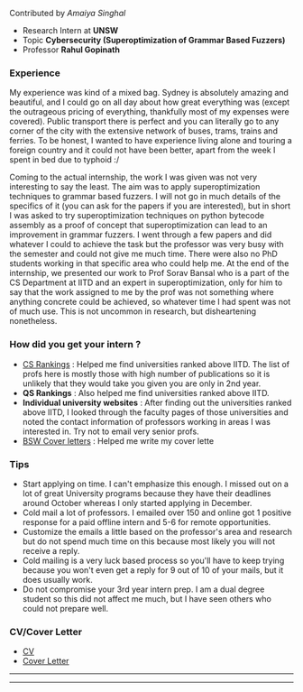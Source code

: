 Contributed by *Amaiya Singhal*

- Research Intern at **UNSW**
- Topic **Cybersecurity (Superoptimization of Grammar Based Fuzzers)**
- Professor **Rahul Gopinath**

### Experience

My experience was kind of a mixed bag. Sydney is absolutely amazing and beautiful, and I could go on all day about how great everything was
(except the outrageous pricing of everything, thankfully most of my expenses were covered).
Public transport there is perfect and you can literally go to any corner of the
city with the extensive network of buses, trams, trains and ferries.
To be honest, I wanted to have experience living alone and touring a foreign country
and it could not have been better, apart from the week I spent in bed due to typhoid :/


Coming to the actual internship, the work I was given was not very interesting to say the least.
The aim was to apply superoptimization techniques to grammar based fuzzers.
I will not go in much details of the specifics of it (you can ask for the papers if you are interested), but
in short I was asked to try superoptimization techniques on python bytecode assembly as a proof of concept that superoptimization
can lead to an improvement in grammar fuzzers. I went through a few papers and did whatever I could to achieve the task but
the professor was very busy with the semester and could not give me much time. There were also no PhD students working in that specific
area who could help me. At the end of the internship, we presented our work to Prof Sorav Bansal who is a part of the CS Department at
IITD and an expert in superoptimization, only for him to say that the work assigned to me by the prof was not something where
anything concrete could be achieved, so whatever time I had spent was not of much use. This is not uncommon in research, but
disheartening nonetheless.

### How did you get your intern ?
- [CS Rankings](csrankings.org) : Helped me find universities ranked above IITD. The list of profs here is mostly those with
high number of publications so it is unlikely that they would take you given you are only in 2nd year.
- **QS Rankings** : Also helped me find universities ranked above IITD.
- **Individual university websites** : After finding out the universities ranked above IITD, I looked through the faculty pages of those universities
 and noted the contact information of professors working in areas I was interested in. Try not to email very senior profs.
- [BSW Cover letters](https://bsw.iitd.ac.in/Placement_Talks-master/homepage/foreign_intern/foreign_intern.html) : Helped me write my cover lette

### Tips

- Start applying on time. I can't emphasize this enough. I missed out on a lot of great University programs
 because they have their deadlines around October whereas I only started applying in December.
- Cold mail a lot of professors. I emailed over 150 and online got 1 positive response for a paid offline intern
 and 5-6 for remote opportunities.
- Customize the emails a little based on the professor's area and research but do not spend much time on this because most likely
 you will not receive a reply.
- Cold mailing is a very luck based process so you'll have to keep trying because you won't
 even get a reply for 9 out of 10 of your mails, but it does usually work.
- Do not compromise your 3rd year intern prep. I am a dual degree student so this did not affect me much, but I have seen others
 who could not prepare well.

### CV/Cover Letter

- [CV](https://drive.google.com/file/d/1YmlKsMLLifyDKej96QOyzpoSRF-jbgt9/view?usp=sharing)
- [Cover Letter](https://drive.google.com/file/d/14XboiCTXt-5-pE_cWQZwHkSoAXgWnB8U/view?usp=sharing)

---
---
